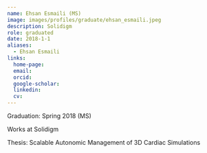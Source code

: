 ```yaml
---
name: Ehsan Esmaili (MS)
image: images/profiles/graduate/ehsan_esmaili.jpeg
description: Solidigm
role: graduated
date: 2018-1-1
aliases:
  - Ehsan Esmaili
links:
  home-page: 
  email: 
  orcid: 
  google-scholar: 
  linkedin: 
  cv: 
---
```


Graduation: Spring 2018 (MS)

Works at Solidigm

Thesis: Scalable Autonomic Management of 3D Cardiac Simulations